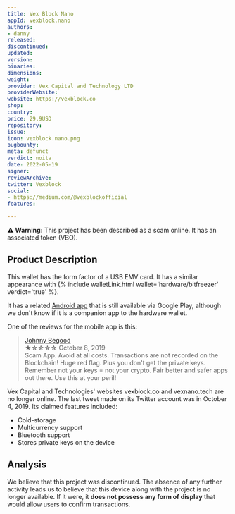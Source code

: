 ```yaml
---
title: Vex Block Nano
appId: vexblock.nano
authors:
- danny
released: 
discontinued: 
updated: 
version: 
binaries: 
dimensions: 
weight: 
provider: Vex Capital and Technology LTD
providerWebsite: 
website: https://vexblock.co
shop: 
country: 
price: 29.9USD
repository: 
issue: 
icon: vexblock.nano.png
bugbounty: 
meta: defunct
verdict: noita
date: 2022-05-19
signer: 
reviewArchive: 
twitter: Vexblock
social:
- https://medium.com/@vexblockofficial
features: 

---
```


**⚠️ Warning:** This project has been described as a scam online. It has an associated token (VBO).

## Product Description

This wallet has the form factor of a USB EMV card. It has a similar appearance with {% include walletLink.html wallet='hardware/bitfreezer' verdict='true' %}. 

It has a related [Android app](https://play.google.com/store/apps/details?id=co.vexblock.android) that is still available via Google Play, although we don't know if it is a companion app to the hardware wallet. 

One of the reviews for the mobile app is this: 

> [Johnny Begood](https://play.google.com/store/apps/details?id=co.vexblock.android&hl=en&gl=US&reviewId=gp%3AAOqpTOFGjWVYzxJQW_QaTYrDtRzoTr-GqfrGFkWDfOSYuLRolenfg9vPhil-nR2jx8gTmBwecXoiAD9KVdo_p4k)<br>
  ★☆☆☆☆ October 8, 2019 <br>
       Scam App. Avoid at all costs. Transactions are not recorded on the Blockchain! Huge red flag. Plus you don't get the private keys. Remember not your keys = not your crypto. Fair better and safer apps out there. Use this at your peril!

Vex Capital and Technologies' websites vexblock.co and vexnano.tech are no longer online. The last tweet made on its Twitter account was in October 4, 2019. Its claimed features included: 

- Cold-storage
- Multicurrency support
- Bluetooth support
- Stores private keys on the device 

## Analysis 

We believe that this project was discontinued. The absence of any further activity leads us to believe that this device along with the project is no longer available. If it were, it **does not possess any form of display** that would allow users to confirm transactions.
